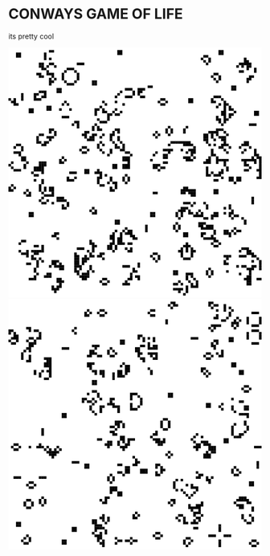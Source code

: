 # CONWAYS GAME OF LIFE
its pretty cool

![Example img](imgs/img1.png)
![Second Example img](imgs/img2.png)
